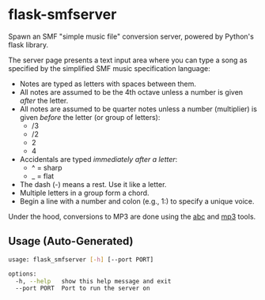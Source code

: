 # flask-smfserver

Spawn an SMF "simple music file" conversion server, powered by Python's flask library.

The server page presents a text input area where you can type a song as specified by the simplified SMF music specification language:

- Notes are typed as letters with spaces between them.
- All notes are assumed to be the 4th octave unless a number is given *after* the letter.
- All notes are assumed to be quarter notes unless a number (multiplier) is given *before* the letter (or group of letters):
  - /3
  - /2
  - 2
  - 4
- Accidentals are typed *immediately after a letter*:
  - ^ = sharp
  - _ = flat
- The dash (-) means a rest. Use it like a letter.
- Multiple letters in a group form a chord.
- Begin a line with a number and colon (e.g., 1:) to specify a unique voice.

Under the hood, conversions to MP3 are done using the [abc](../bash/abc.md) and [mp3](../bash/mp3.md) tools.

## Usage (Auto-Generated)

```bash
usage: flask_smfserver [-h] [--port PORT]

options:
  -h, --help   show this help message and exit
  --port PORT  Port to run the server on

```

